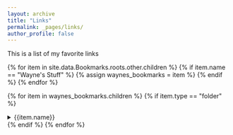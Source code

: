 ```yaml
---
layout: archive
title: "Links"
permalink: _pages/links/
author_profile: false
---
```


This is a list of my favorite links

<!--- "Find the right folder in the bookmarks file" -->
{% for item in site.data.Bookmarks.roots.other.children %}
	{% if item.name == "Wayne's Stuff" %}
		{% assign waynes_bookmarks = item %}
	{% endif %}
{% endfor %}

<!-- For each item in the "Wayne's Stuff" folder, call the include that will:
	create a link if the time is not a folder, or
  create another folder if the item is a folder, and then
		cycle through all the items in the subfolder -->
<p>
{% for item in waynes_bookmarks.children %}
	{% if item.type == "folder" %}
		<details>
			<summary> {{item.name}} </summary>
			<ul>
				{% include /link-tree.html bookmark_folder=item %}
			</ul>
		</details>
	{% endif %}
{% endfor %}
</p>